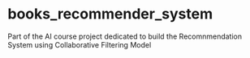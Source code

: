 # books_recommender_system
Part of the AI course project dedicated to build the Recomnmendation System using Collaborative Filtering Model
